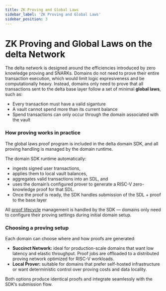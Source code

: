 ```yaml
---
title: ZK Proving and Global Laws
sidebar_label: 'ZK Proving and Global Laws'
sidebar_position: 3
---
```


# ZK Proving and Global Laws on the delta Network

The delta network is designed around the efficiencies introduced by zero knowledge proving and SNARKs. Domains do not need to prove their entire transaction execution, which would limit logic expresiveness and be computationally heavy. Instead, domains only need to prove that all transactions sent to the delta base layer follow a set of minimal **global laws**, such as:

- Every transaction must have a valid siganture
- A vault cannot spend more than its current balance
- Spend transactions can only occur through the domain associated with the vault

### How proving works in practice
The global laws proof program is included in the delta domain SDK, and all proving handling is managed by the domain runtime.

The domain SDK runtime automatically:

- ingests signed user transactions,
- applies them to local vault balances,
- aggregates valid transactions into an SDL, and
- uses the domain’s configured prover to generate a RISC-V zero-knowledge proof for that SDL.
- Once the proof is ready, the SDK handles submission of the SDL + proof to the base layer

All [proof lifecycle](../background/laws#proof-workflow) management is handled by the SDK — domains only need to configure their proving settings during initial domain setup.

### Choosing a proving setup

Each domain can choose where and how proofs are generated:

- **Succinct Network:** ideal for production-scale domains that want low latency and elastic throughput. Proof jobs are offloaded to a distributed proving network optimized for RISC-V workloads.
- **Local Prover:** suitable for domains that prefer self-hosted infrastructure or want deterministic control over proving costs and data locality.

Both options produce identical proofs and integrate seamlessly with the SDK’s submission flow.
